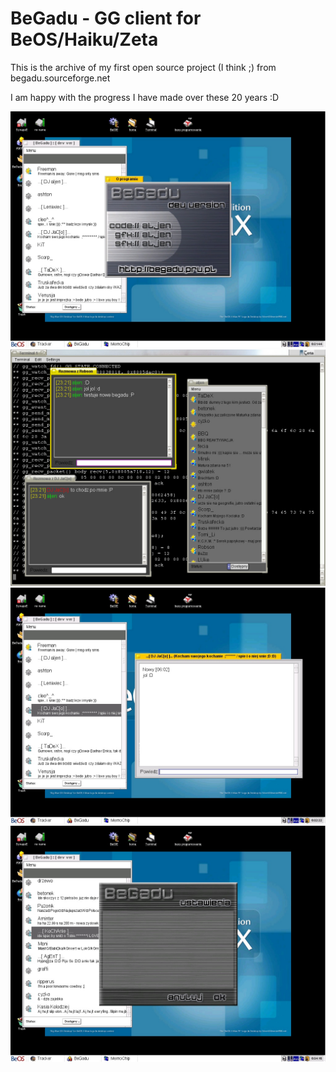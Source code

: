 # BeGadu - GG client for BeOS/Haiku/Zeta

This is the archive of my first open source project (I think ;) from begadu.sourceforge.net

I am happy with the progress I have made over these 20 years :D

![screens/about.jpg](screens/about.jpg)
![screens/begadu_20040526.jpg](screens/begadu_20040526.jpg)
![screens/czat_status.jpg](screens/czat_status.jpg)
![screens/ustawienia.jpg](screens/ustawienia.jpg)

